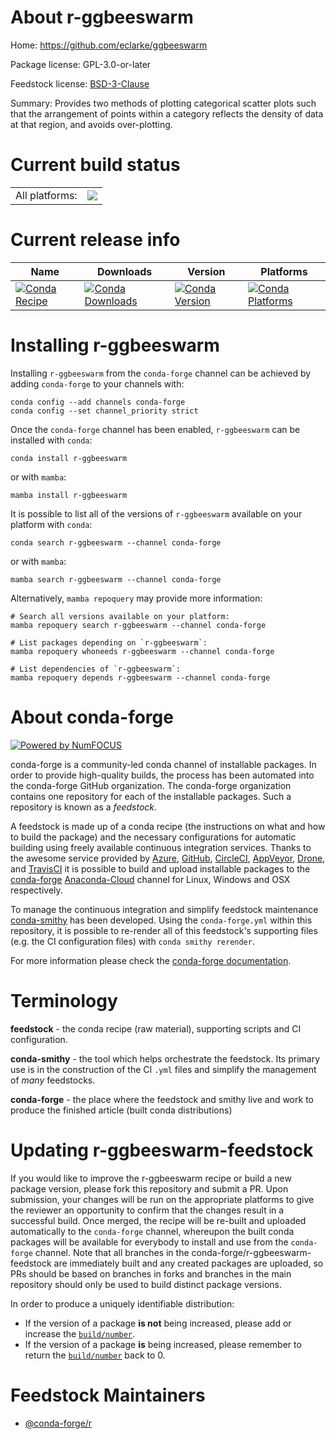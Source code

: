 About r-ggbeeswarm
==================

Home: https://github.com/eclarke/ggbeeswarm

Package license: GPL-3.0-or-later

Feedstock license: [BSD-3-Clause](https://github.com/conda-forge/r-ggbeeswarm-feedstock/blob/main/LICENSE.txt)

Summary: Provides two methods of plotting categorical scatter plots such that the arrangement of points within a category reflects the density of data at that region, and avoids over-plotting.

Current build status
====================


<table><tr><td>All platforms:</td>
    <td>
      <a href="https://dev.azure.com/conda-forge/feedstock-builds/_build/latest?definitionId=3381&branchName=main">
        <img src="https://dev.azure.com/conda-forge/feedstock-builds/_apis/build/status/r-ggbeeswarm-feedstock?branchName=main">
      </a>
    </td>
  </tr>
</table>

Current release info
====================

| Name | Downloads | Version | Platforms |
| --- | --- | --- | --- |
| [![Conda Recipe](https://img.shields.io/badge/recipe-r--ggbeeswarm-green.svg)](https://anaconda.org/conda-forge/r-ggbeeswarm) | [![Conda Downloads](https://img.shields.io/conda/dn/conda-forge/r-ggbeeswarm.svg)](https://anaconda.org/conda-forge/r-ggbeeswarm) | [![Conda Version](https://img.shields.io/conda/vn/conda-forge/r-ggbeeswarm.svg)](https://anaconda.org/conda-forge/r-ggbeeswarm) | [![Conda Platforms](https://img.shields.io/conda/pn/conda-forge/r-ggbeeswarm.svg)](https://anaconda.org/conda-forge/r-ggbeeswarm) |

Installing r-ggbeeswarm
=======================

Installing `r-ggbeeswarm` from the `conda-forge` channel can be achieved by adding `conda-forge` to your channels with:

```
conda config --add channels conda-forge
conda config --set channel_priority strict
```

Once the `conda-forge` channel has been enabled, `r-ggbeeswarm` can be installed with `conda`:

```
conda install r-ggbeeswarm
```

or with `mamba`:

```
mamba install r-ggbeeswarm
```

It is possible to list all of the versions of `r-ggbeeswarm` available on your platform with `conda`:

```
conda search r-ggbeeswarm --channel conda-forge
```

or with `mamba`:

```
mamba search r-ggbeeswarm --channel conda-forge
```

Alternatively, `mamba repoquery` may provide more information:

```
# Search all versions available on your platform:
mamba repoquery search r-ggbeeswarm --channel conda-forge

# List packages depending on `r-ggbeeswarm`:
mamba repoquery whoneeds r-ggbeeswarm --channel conda-forge

# List dependencies of `r-ggbeeswarm`:
mamba repoquery depends r-ggbeeswarm --channel conda-forge
```


About conda-forge
=================

[![Powered by
NumFOCUS](https://img.shields.io/badge/powered%20by-NumFOCUS-orange.svg?style=flat&colorA=E1523D&colorB=007D8A)](https://numfocus.org)

conda-forge is a community-led conda channel of installable packages.
In order to provide high-quality builds, the process has been automated into the
conda-forge GitHub organization. The conda-forge organization contains one repository
for each of the installable packages. Such a repository is known as a *feedstock*.

A feedstock is made up of a conda recipe (the instructions on what and how to build
the package) and the necessary configurations for automatic building using freely
available continuous integration services. Thanks to the awesome service provided by
[Azure](https://azure.microsoft.com/en-us/services/devops/), [GitHub](https://github.com/),
[CircleCI](https://circleci.com/), [AppVeyor](https://www.appveyor.com/),
[Drone](https://cloud.drone.io/welcome), and [TravisCI](https://travis-ci.com/)
it is possible to build and upload installable packages to the
[conda-forge](https://anaconda.org/conda-forge) [Anaconda-Cloud](https://anaconda.org/)
channel for Linux, Windows and OSX respectively.

To manage the continuous integration and simplify feedstock maintenance
[conda-smithy](https://github.com/conda-forge/conda-smithy) has been developed.
Using the ``conda-forge.yml`` within this repository, it is possible to re-render all of
this feedstock's supporting files (e.g. the CI configuration files) with ``conda smithy rerender``.

For more information please check the [conda-forge documentation](https://conda-forge.org/docs/).

Terminology
===========

**feedstock** - the conda recipe (raw material), supporting scripts and CI configuration.

**conda-smithy** - the tool which helps orchestrate the feedstock.
                   Its primary use is in the construction of the CI ``.yml`` files
                   and simplify the management of *many* feedstocks.

**conda-forge** - the place where the feedstock and smithy live and work to
                  produce the finished article (built conda distributions)


Updating r-ggbeeswarm-feedstock
===============================

If you would like to improve the r-ggbeeswarm recipe or build a new
package version, please fork this repository and submit a PR. Upon submission,
your changes will be run on the appropriate platforms to give the reviewer an
opportunity to confirm that the changes result in a successful build. Once
merged, the recipe will be re-built and uploaded automatically to the
`conda-forge` channel, whereupon the built conda packages will be available for
everybody to install and use from the `conda-forge` channel.
Note that all branches in the conda-forge/r-ggbeeswarm-feedstock are
immediately built and any created packages are uploaded, so PRs should be based
on branches in forks and branches in the main repository should only be used to
build distinct package versions.

In order to produce a uniquely identifiable distribution:
 * If the version of a package **is not** being increased, please add or increase
   the [``build/number``](https://docs.conda.io/projects/conda-build/en/latest/resources/define-metadata.html#build-number-and-string).
 * If the version of a package **is** being increased, please remember to return
   the [``build/number``](https://docs.conda.io/projects/conda-build/en/latest/resources/define-metadata.html#build-number-and-string)
   back to 0.

Feedstock Maintainers
=====================

* [@conda-forge/r](https://github.com/conda-forge/r/)

